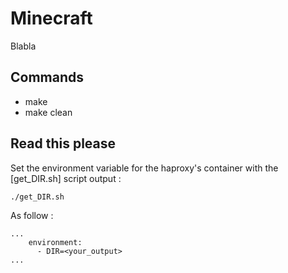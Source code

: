 # Minecraft
Blabla
## Commands
* make
* make clean

## Read this please
Set the environment variable for the haproxy's container with the [get_DIR.sh] script output :  
```
./get_DIR.sh 
```
As follow : 
```
...
    environment:
      - DIR=<your_output>
...
```

